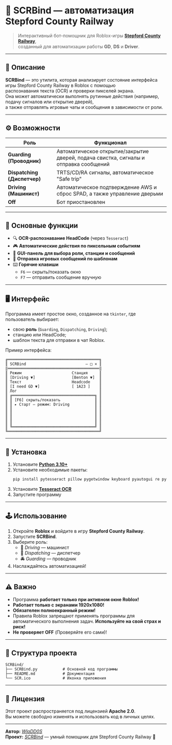 # 🚉 SCRBind — автоматизация Stepford County Railway

> Интерактивный бот-помощник для Roblox-игры **[Stepford County Railway](https://scr.fandom.com/wiki/Stepford_County_Railway)**,  
> созданный для автоматизации работы **GD**, **DS** и **Driver**.

---

## 📘 Описание

**SCRBind** — это утилита, которая анализирует состояние интерфейса игры Stepford County Railway в Roblox с помощью  
распознавания текста (OCR) и проверки пикселей экрана.  
Она может автоматически выполнять рутинные действия (например, подачу сигналов или открытие дверей),  
а также отправлять игровые чаты и сообщения в зависимости от роли.

---

## ⚙️ Возможности

| Роль | Функционал |
|------|-------------|
| **Guarding (Проводник)** | Автоматическое открытие/закрытие дверей, подача свистка, сигналы и отправка сообщений |
| **Dispatching (Диспетчер)** | TRTS/CD/RA сигналы, автоматическое "Safe trip" |
| **Driving (Машинист)** | Автоматическое подтверждение AWS и сброс SPAD, а также управление дверьми |
| **Off** | Бот приостановлен |

---

## 🧠 Основные функции

- 🔍 **OCR-распознавание HeadCode** (через `Tesseract`)
- 🎮 **Автоматические действия по пиксельным событиям**
- 🧾 **GUI-панель для выбора роли, станции и сообщений**
- 💬 **Отправка игровых сообщений по шаблонам**
- ⌨️ **Горячие клавиши**
  - `F6` — скрыть/показать окно  
  - `F7` — отправить сообщение вручную

---

## 🖥️ Интерфейс

Программа имеет простое окно, созданное на `tkinter`, где пользователь выбирает:
- свою **роль** (`Guarding`, `Dispatching`, `Driving`);
- станцию или HeadCode;
- шаблон текста для отправки в чат Roblox.

Пример интерфейса:

```
╔════════════════════════════════════════╗
║ SCRBind                          — □ × ║
‖════════════════════════════════════════‖
║ Режим                      Станция     ║
║ [Driving ▼]                [Benton ▼]  ║
║ Текст                      Headcode    ║
║ [I need GD ▼]              [ 1A23 ]    ║
║ Лог                                    ║
║ ╔════════════════════════════════════╗ ║
║ ║ [F6] скрыть/показать               ║ ║
║ ║ ▸ Старт — режим: Driving           ║ ║
║ ║                                    ║ ║
║ ║                                    ║ ║
║ ║                                    ║ ║
║ ║                                    ║ ║
║ ╚════════════════════════════════════╝ ║
╚════════════════════════════════════════╝
```

---

## 🔧 Установка

1. Установите [**Python 3.10+**](https://www.python.org/downloads/release/python-3138)
2. Установите необходимые пакеты:
   ```bash
   pip install pytesseract pillow pygetwindow keyboard pyautogui re pygetwindow os cv2 numpy
   ```
3. Установите [**Tesseract OCR**](https://digi.bib.uni-mannheim.de/tesseract/tesseract-ocr-w64-setup-v5.3.0.20221214.exe)
4. Запустите программу

---

## 🕹️ Использование

1. Откройте **Roblox** и войдите в игру **Stepford County Railway**.
2. Запустите **SCRBind**.
3. Выберите роль:
   - 🚉 *Driving* — машинист  
   - 🚦 *Dispatching* — диспетчер  
   - 🚔 *Guarding* — проводник  
4. Наслаждайтесь автоматизацией!

---

## ⚠️ Важно

- Программа **работает только при активном окне Roblox!**
- **Работает только с экранами 1920x1080!**
- **Обязателен полноекранный режим!**
- Правила Roblox запрещают применять программы для автоматического выполнения задач. **Используйте на свой страх и риск!**
- **Не проверяет OFF** (Проверяйте его сами)!

---

## 🧩 Структура проекта

```
SCRBind/
├── SCRBind.py           # Основной код программы
├── README.md            # Документация
└── SCR.ico              # Иконка приложения
```

---

## 📄 Лицензия

Этот проект распространяется под лицензией **Apache 2.0**.  
Вы можете свободно изменять и использовать код в личных целях.


---

**Автор:** [*WlaDD0S*](https://github.com/WlaDD0S/)  
**Проект:** [*SCRBind*](https://github.com/WlaDD0S/SCRBind/) — умный помощник для Stepford County Railway 🚉
